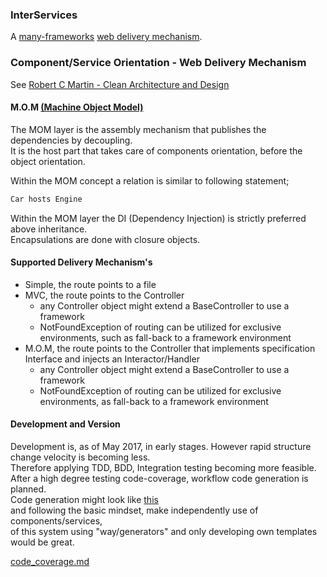 ### InterServices 

A [many-frameworks](app/Service/readme.md) [web delivery mechanism](app/readme.md).

### Component/Service Orientation - Web Delivery Mechanism 
See [Robert C Martin - Clean Architecture and Design](https://www.youtube.com/watch?v=Nsjsiz2A9mg)   

#### M.O.M [(Machine Object Model)](http://webist.nl/articles/machine-object-model.md)
The MOM layer is the assembly mechanism that publishes the dependencies by decoupling.  
It is the host part that takes care of components orientation, before the object orientation.  

Within the MOM concept a relation is similar to following statement;
```html
Car hosts Engine
```
Within the MOM layer the DI (Dependency Injection) is strictly preferred above inheritance.  
Encapsulations are done with closure objects.  


#### Supported Delivery Mechanism's
+ Simple, the route points to a file
+ MVC, the route points to the Controller
   + any Controller object might extend a BaseController to use a framework
   + NotFoundException of routing can be utilized for exclusive environments, such as fall-back to a framework environment
+ M.O.M, the route points to the Controller that implements specification Interface and injects an Interactor/Handler 
   + any Controller object might extend a BaseController to use a framework
   + NotFoundException of routing can be utilized for exclusive environments, as fall-back to a framework environment


#### Development and Version 
Development is, as of May 2017, in early stages. 
However rapid structure change velocity is becoming less.  
Therefore applying TDD, BDD, Integration testing becoming more feasible.  
After a high degree testing code-coverage, workflow code generation is planned.  
Code generation might look like [this](https://dl.dropboxusercontent.com/u/774859/Work/Laravel-4-Generators/Get-Started-With-Laravel-Custom-Generators.mp4)   
and following the basic mindset, make independently use of components/services,  
of this system using "way/generators" and only developing own templates would be great.

[code_coverage.md](code_coverage.md)


  

